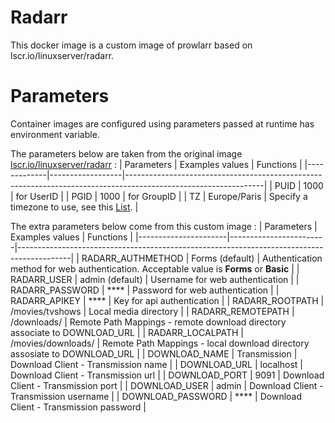 # Radarr
This docker image is a custom image of prowlarr based on lscr.io/linuxserver/radarr.

# Parameters
Container images are configured using parameters passed at runtime has environment variable. 

The parameters below are taken from the original image [lscr.io/linuxserver/radarr](https://hub.docker.com/r/linuxserver/radarr) :
|  Parameters | Examples values  | Functions                                                                                                      |
|-------------|------------------|----------------------------------------------------------------------------------------------------------------|
| PUID        |  1000            | for UserID                                                                                                     |
| PGID        |  1000            | for GroupID                                                                                                    |
| TZ          |  Europe/Paris    | Specify a timezone to use, see this [List](https://en.wikipedia.org/wiki/List_of_tz_database_time_zones#List). |

The extra parameters below come from this custom image :
|  Parameters          | Examples values        | Functions                                                                                 |
|----------------------|------------------------|-------------------------------------------------------------------------------------------|
| RADARR_AUTHMETHOD    |  Forms (default)       | Authentication method for web authentication. Acceptable value is **Forms** or **Basic**  |
| RADARR_USER          |  admin (default)       | Username for web authentication                                                           |
| RADARR_PASSWORD      |  ****                  | Password for web authentication                                                           |
| RADARR_APIKEY        |  ****                  | Key for api authentication                                                                |
| RADARR_ROOTPATH      |  /movies/tvshows       | Local media directory                                                                     |
| RADARR_REMOTEPATH    |  /downloads/           | Remote Path Mappings - remote download directory associate to DOWNLOAD_URL                |
| RADARR_LOCALPATH     |  /movies/downloads/    | Remote Path Mappings - local download directory assosiate to DOWNLOAD_URL                 |
| DOWNLOAD_NAME        |  Transmission          | Download Client - Transmission name                                                       |
| DOWNLOAD_URL         |  localhost             | Download Client - Transmission url                                                        |
| DOWNLOAD_PORT        |  9091                  | Download Client - Transmission port                                                       |
| DOWNLOAD_USER        |  admin                 | Download Client - Transmission username                                                   |
| DOWNLOAD_PASSWORD    |  ****                  | Download Client - Transmission password                                                   |
